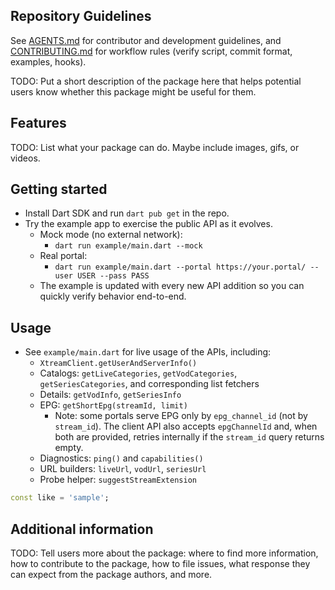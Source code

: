 <!--
This README describes the package. If you publish this package to pub.dev,
this README's contents appear on the landing page for your package.

For information about how to write a good package README, see the guide for
[writing package pages](https://dart.dev/tools/pub/writing-package-pages).

For general information about developing packages, see the Dart guide for
[creating packages](https://dart.dev/guides/libraries/create-packages)
and the Flutter guide for
[developing packages and plugins](https://flutter.dev/to/develop-packages).
-->

## Repository Guidelines

See [AGENTS.md](AGENTS.md) for contributor and development guidelines, and [CONTRIBUTING.md](CONTRIBUTING.md) for workflow rules (verify script, commit format, examples, hooks).

TODO: Put a short description of the package here that helps potential users
know whether this package might be useful for them.

## Features

TODO: List what your package can do. Maybe include images, gifs, or videos.

## Getting started

- Install Dart SDK and run `dart pub get` in the repo.
- Try the example app to exercise the public API as it evolves.
  - Mock mode (no external network):
    - `dart run example/main.dart --mock`
  - Real portal:
    - `dart run example/main.dart --portal https://your.portal/ --user USER --pass PASS`
  - The example is updated with every new API addition so you can quickly verify behavior end-to-end.

## Usage

- See `example/main.dart` for live usage of the APIs, including:
  - `XtreamClient.getUserAndServerInfo()`
  - Catalogs: `getLiveCategories`, `getVodCategories`, `getSeriesCategories`, and corresponding list fetchers
  - Details: `getVodInfo`, `getSeriesInfo`
  - EPG: `getShortEpg(streamId, limit)`
    - Note: some portals serve EPG only by `epg_channel_id` (not by `stream_id`).
      The client API also accepts `epgChannelId` and, when both are provided, retries internally if the `stream_id` query returns empty.
  - Diagnostics: `ping()` and `capabilities()`
  - URL builders: `liveUrl`, `vodUrl`, `seriesUrl`
  - Probe helper: `suggestStreamExtension`

```dart
const like = 'sample';
```

## Additional information

TODO: Tell users more about the package: where to find more information, how to
contribute to the package, how to file issues, what response they can expect
from the package authors, and more.
